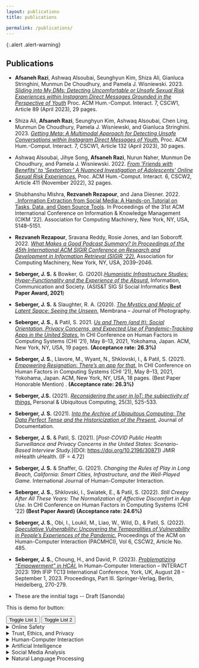 ```yaml
---
layout: publications
title: publications

permalink: /publications/
---
```


{:.alert .alert-warning}

<!-- This is a default page. See [configuration]({{ '/docs/configuration/' | relative_url }}) to learn more about **pages**.

To remove this page, you need to:

- Remove `pages/about.md`
- Update `_data/navigation.yml` to remove the link to this page from the top navigation. -->

## Publications

- **Afsaneh Razi**, Ashwaq Alsoubai, Seunghyun Kim, Shiza Ali, Gianluca Stringhini, Munmun De Choudhury, and Pamela J. Wisniewski. 2023. [_Sliding into My DMs: Detecting Uncomfortable or Unsafe Sexual Risk Experiences within Instagram Direct Messages Grounded in the Perspective of Youth_](https://doi.org/10.1145/3579522) Proc. ACM Hum.-Comput. Interact. 7, CSCW1, Article 89 (April 2023), 29 pages.

- Shiza Ali, **Afsaneh Razi**, Seunghyun Kim, Ashwaq Alsoubai, Chen Ling, Munmun De Choudhury, Pamela J. Wisniewski, and Gianluca Stringhini. 2023. [_Getting Meta: A Multimodal Approach for Detecting Unsafe Conversations within Instagram Direct Messages of Youth._]( https://doi.org/10.1145/3579608) Proc. ACM Hum.-Comput. Interact. 7, CSCW1, Article 132 (April 2023), 30 pages.

- Ashwaq Alsoubai, Jihye Song, **Afsaneh Razi**, Nurun Naher, Munmun De Choudhury, and Pamela J. Wisniewski. 2022. [_From 'Friends with Benefits' to 'Sextortion:' A Nuanced Investigation of Adolescents' Online Sexual Risk Experiences._](https://doi.org/10.1145/3555136) Proc. ACM Hum.-Comput. Interact. 6, CSCW2, Article 411 (November 2022), 32 pages.

- Shubhanshu Mishra, **Rezvaneh Rezapour**, and Jana Diesner. 2022. _[Information Extraction from Social Media: A Hands-on Tutorial on Tasks, Data, and Open Source Tools](https://doi.org/10.1145/3511808.3557503). In Proceedings of the 31st ACM International Conference on Information &amp; Knowledge Management (CIKM '22). Association for Computing Machinery, New York, NY, USA, 5148–5151. 

- **Rezvaneh Rezapour**, Sravana Reddy, Rosie Jones, and Ian Soboroff. 2022. [_What Makes a Good Podcast Summary? In Proceedings of the 45th International ACM SIGIR Conference on Research and Development in Information Retrieval (SIGIR '22)._](https://doi.org/10.1145/3477495.3531802) Association for Computing Machinery, New York, NY, USA, 2039–2046.

 
- **Seberger, J. S.** & Bowker, G. (2020).[_Humanistic Infrastructure Studies: Hyper-Functionality and the Experience of the Absurd._](https//doi.org/10.1080/1369118X.2020.1726985) Information, Communication and Society.  (ASIS&T SIG SI Social Informatics **Best Paper Award, 2021**)
  
- **Seberger, J. S.** & Slaughter, R. A. (2020). [_The Mystics and Magic of Latent Space: Seeing the Unseen._](https://doi.org/10.47659/m8.088.art) Membrana – Journal of Photography. 

- **Seberger, J. S.**, & Patil, S. 2021. [_Us and Them (and It): Social Orientation, Privacy Concerns, and Expected Use of Pandemic-Tracking Apps in the United States._](https://doi.org/10.1145/3411764.3445485) In CHI Conference on Human Factors in Computing Systems (CHI ‘21), May 8–13, 2021, Yokohama, Japan. ACM, New York, NY, USA, 19 pages.  **(Acceptance rate: 26.3%)**

- **Seberger, J. S.**, Llavore, M., Wyant, N., Shklovski, I., & Patil, S. (2021). [_Empowering Resignation: There’s an app for that._](https://doi.org/10.1145/3411764.3445293) In CHI Conference on Human Factors in Computing Systems (CHI ‘21), May 8–13, 2021, Yokohama, Japan. ACM, New York, NY, USA, 18 pages. (Best Paper Honorable Mention) . **(Acceptance rate: 26.3%)**

- **Seberger, J.S.** (2021). [_Reconsidering the user in IoT: the subjectivity of things._](https://doi.org/10.1007/s00779-020-01513-0) Personal & Ubiquitous Computing, 25(3), 525-533. 

- **Seberger, J. S.** (2021). [_Into the Archive of Ubiquitous Computing: The Data Perfect Tense and the Historicization of the Present._](https://doi.org/10.1108/JD-11-2020-0195) Journal of Documentation. 

- **Seberger, J. S.** & Patil, S. (2021). [_Post-COVID Public Health Surveillance and Privacy Concerns in the United States: Scenario-Based Interview Study._](DOI: https://doi.org/10.2196/30871) JMIR mHealth uHealth. (IF = 4.72) 

- **Seberger, J. S.** & Shaffer, G. (2021). _Changing the Rules of Play in Long Beach, California: Smart Cities, Infrastructure, and the Well-Played Game._ International Journal of Human-Computer Interaction.

- **Seberger, J. S.**, Shklovski, I., Swiatek, E., & Patil, S. (2022). _Still Creepy After All These Years: The Normalization of Affective Discomfort in App Use._ In CHI Conference on Human Factors in Computing Systems (CHI ’22) **(Best Paper Award)** **(Acceptance rate: 24.6%)**

- **Seberger, J. S.**, Obi, I., Loukil, M., Liao, W., Wild, D., & Patil, S. (2022). [_Speculative Vulnerability: Uncovering the Temporalities of Vulnerability in People’s Experiences of the Pandemic._](https://doi.org/10.1145/3555586) Proceedings of the ACM on Human-Computer Interaction (PACMHCI), Vol 6, CSCW2, Article No. 485. 

- **Seberger, J. S.**, Choung, H., and David, P. (2023). [_Problematizing “Empowerment” in HCAI_.](https://doi.org/10.1007/978-3-031-42286-7_15) In Human-Computer Interaction – INTERACT 2023: 19th IFIP TC13 International Conference, York, UK, August 28 – September 1, 2023. Proceedings, Part III. Springer-Verlag, Berlin, Heidelberg, 270-279.
  

- These are the innitial tags -- Draft (Sanonda)

This is demo for button:

<div>
    <button id="toggleButton1">Toggle List 1</button>
    <button id="toggleButton2">Toggle List 2</button>
</div>

<ul id="listToToggle1" style="display: none;">
    <li>**Seberger, J. S.**, Choung, H., and David, P. (2023). [_Problematizing “Empowerment” in HCAI_.](https://doi.org/10.1007/978-3-031-42286-7_15) In Human-Computer Interaction – INTERACT 2023: 19th IFIP TC13 International Conference, York, UK, August 28 – September 1, 2023. Proceedings, Part III. Springer-Verlag, Berlin, Heidelberg, 270-279.</li>
    <li>Second item of list 1</li>
    <li>Third item of list 1</li>
</ul>

<ul id="listToToggle2" style="display: none;">
    <li>First item of list 2</li>
    <li>Second item of list 2</li>
    <li>Third item of list 2</li>
</ul>

<script>
document.getElementById("toggleButton1").addEventListener("click", function() {
    var list = document.getElementById("listToToggle1");
    list.style.display = list.style.display === "none" ? "block" : "none";
});

document.getElementById("toggleButton2").addEventListener("click", function() {
    var list = document.getElementById("listToToggle2");
    list.style.display = list.style.display === "none" ? "block" : "none";
});
</script>

<details>
 <summary>Online Safety</summary>
   - This is for online privacy
</details>

<details>
 <summary>Trust, Ethics, and Privacy</summary>
  - This is for Trust, ethics Privacy
</details>

<details>
 <summary>Human-Computer Interaction</summary>
 - This is for HCI
</details>

<details>
 <summary>Artificial Intelligence </summary>
 + This is for AI
</details>

<details>
  <summary>Social Media Analysis </summary>
 * this is for social media
</details>

 <details>
  <summary>Natural Language Processing </summary>
  - this is for nlp
</details>
 

